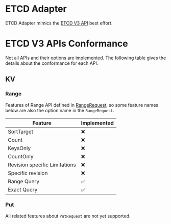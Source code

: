 ETCD Adapter
============

ETCD Adapter mimics the [ETCD V3 API](https://etcd.io/docs/v3.3/rfc/) best effort.

ETCD V3 APIs Conformance
========================

Not all APIs and their options are implemented. The following table gives the details about the conformance for each API.

KV
--

### Range

Features of Range API defined in [RangeRequest](https://github.com/etcd-io/etcd/blob/main/api/etcdserverpb/rpc.proto#L404), so some feature names below are also the option name in the `RangeRequest`.

| Feature | Implemented |
| ------- | -----------|
| SortTarget | ❌ |
| Count | ❌ |
| KeysOnly | ❌ |
| CountOnly | ❌ |
| Revision specific Limitations | ❌ |
| Specific revision | ❌ |
| Range Query | ✅ |
| Exact Query | ✅ |

### Put

All related features about `PutRequest` are not yet supported.
